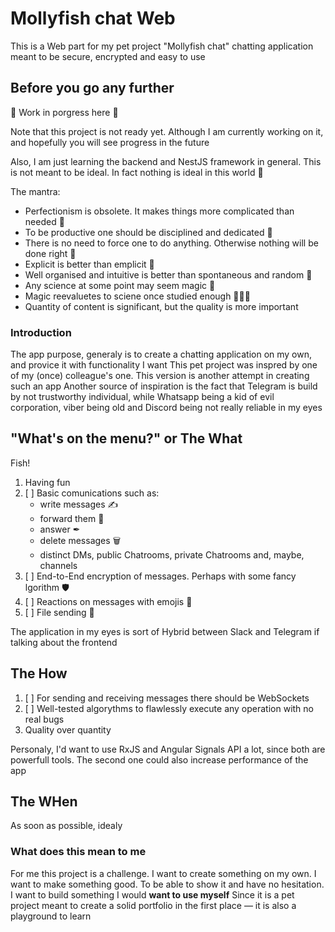 # Mollyfish chat Web

This is a Web part for my pet project "Mollyfish chat" chatting application meant to be secure, encrypted and easy to use

## Before you go any further

🚧 Work in porgress here 🚧

Note that this project is not ready yet. Although I am currently working on it, and hopefully you will see progress in the future

Also, I am just learning the backend and NestJS framework in general. This is not meant to be ideal. In fact nothing is ideal in this world 🤷

The mantra:

-   Perfectionism is obsolete. It makes things more complicated than needed 🙅
-   To be productive one should be disciplined and dedicated 💁
-   There is no need to force one to do anything. Otherwise nothing will be done right 🤦
-   Explicit is better than emplicit 💁
-   Well organised and intuitive is better than spontaneous and random 💁
-   Any science at some point may seem magic 🔮
-   Magic reevaluetes to sciene once studied enough 👨🏻‍🔬
-   Quantity of content is significant, but the quality is more important

### Introduction

The app purpose, generaly is to create a chatting application on my own, and provice it with functionality I want
This pet project was inspred by one of my (once) colleague's one. This version is another attempt in creating such an app
Another source of inspiration is the fact that Telegram is build by not trustworthy individual, while Whatsapp being a kid of evil corporation, viber being old and Discord being not really reliable in my eyes

## "What's on the menu?" or The What

Fish!

1. Having fun
2. [ ] Basic comunications such as:
    - write messages ✍
    - forward them 📨
    - answer ✒
    - delete messages 🗑
    - distinct DMs, public Chatrooms, private Chatrooms and, maybe, channels
3. [ ] End-to-End encryption of messages. Perhaps with some fancy lgorithm 🛡
4. [ ] Reactions on messages with emojis 🤙
5. [ ] File sending 📂

The application in my eyes is sort of Hybrid between Slack and Telegram if talking about the frontend

## The How

1.  [ ] For sending and receiving messages there should be WebSockets
2.  [ ] Well-tested algorythms to flawlessly execute any operation with no real bugs
3.  Quality over quantity

Personaly, I'd want to use RxJS and Angular Signals API a lot, since both are powerfull tools. The second one could also increase performance of the app

## The WHen

As soon as possible, idealy

### What does this mean to me

For me this project is a challenge. I want to create something on my own. I want to make something good. To be able to show it and have no hesitation. I want to build something I would **want to use myself**
Since it is a pet project meant to create a solid portfolio in the first place — it is also a playground to learn
